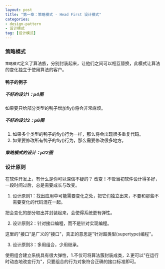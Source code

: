 ```yaml
---
layout: post
title: "第一章：策略模式 - Head First 设计模式"
categories:
- design-pattern
- 设计模式
tag: [设计模式]
---
```


### 策略模式

`策略模式`定义了算法族，分别封装起来，让他们之间可以相互替换，此模式让算法的变化独立于使用算法的客户。

#### 鸭子的例子

##### 不好的设计1：p4图

如果要只给部分类型的鸭子增加fly()将会非常麻烦。

##### 不好的设计2：p6图

1. 如果多个类型的鸭子的fly()行为一样，那么将会出现很多重复代码。
2. 如果要修改所有鸭子的fly()行为，那么需要修改很多地方。

##### 策略模式的设计：p22图

### 设计原则

在软件开发上，有什么是你可以深信不疑的？
改变！不管当初软件设计得多好，一段时间过后，总是需要成长与改变。

1. 设计原则1：找出应用中可能需要变化之处，把它们独立出来，不要和那些不需要变化的代码混在一起。

把会变化的部分取出并封装起来，会使得系统更有弹性。

2. 设计原则2：针对接口编程，而不是针对实现编程。

这里的"接口"是广义的"接口"，真正的意思是"针对超类型(supertype)编程"。

3. 设计原则3：多用组合，少用继承。

使用组合建立系统具有很大弹性，1.不仅可将算法簇封装成类，2.更可以"在运行时动态地改变行为"，只要组合的行为对象符合正确的接口标准即可。




